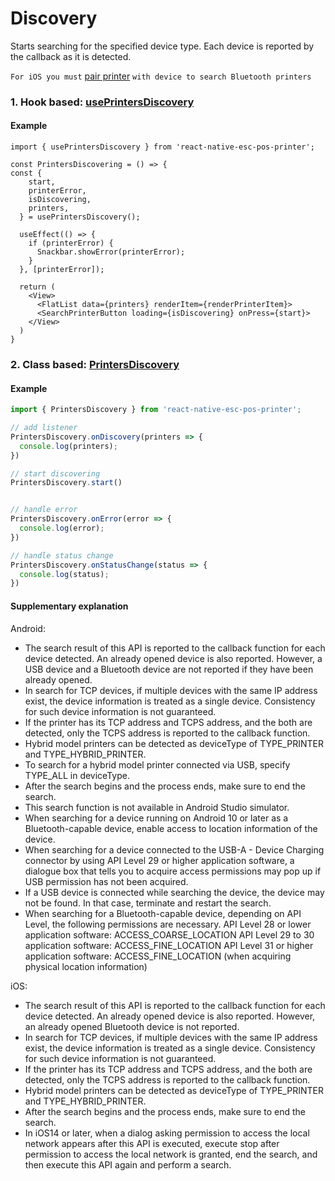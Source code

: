 # Discovery

Starts searching for the specified device type.
Each device is reported by the callback as it is detected.

`For iOS you must` [pair printer](../API.md#pairingbluetoothprinter---ios-only) `with device to search Bluetooth printers`

### 1. Hook based: [usePrintersDiscovery](./usePrintersDiscovery.md)

#### Example

```tsx
import { usePrintersDiscovery } from 'react-native-esc-pos-printer';

const PrintersDiscovering = () => {
const {
    start,
    printerError,
    isDiscovering,
    printers,
  } = usePrintersDiscovery();

  useEffect(() => {
    if (printerError) {
      Snackbar.showError(printerError);
    }
  }, [printerError]);

  return (
    <View>
      <FlatList data={printers} renderItem={renderPrinterItem}>
      <SearchPrinterButton loading={isDiscovering} onPress={start}>
    </View>
  )
}
```

### 2. Class based: [PrintersDiscovery](./PrintersDiscovery.md)

#### Example

```typescript
import { PrintersDiscovery } from 'react-native-esc-pos-printer';

// add listener
PrintersDiscovery.onDiscovery(printers => {
  console.log(printers);
})

// start discovering
PrintersDiscovery.start()


// handle error
PrintersDiscovery.onError(error => {
  console.log(error);
})

// handle status change
PrintersDiscovery.onStatusChange(status => {
  console.log(status);
})

```


#### Supplementary explanation
Android:
- The search result of this API is reported to the callback function for each device detected.
An already opened device is also reported. However, a USB device and a Bluetooth device are not reported if they have been already opened.
- In search for TCP devices, if multiple devices with the same IP address exist, the device information is treated as a single device. Consistency for such device information is not guaranteed.
- If the printer has its TCP address and TCPS address, and the both are detected, only the TCPS address is reported to the callback function.
- Hybrid model printers can be detected as deviceType of TYPE_PRINTER and TYPE_HYBRID_PRINTER.
- To search for a hybrid model printer connected via USB, specify TYPE_ALL in deviceType.
- After the search begins and the process ends, make sure to end the search.
- This search function is not available in Android Studio simulator.
- When searching for a device running on Android 10 or later as a Bluetooth-capable device, enable access to location information of the device.
- When searching for a device connected to the USB-A - Device Charging connector by using API Level 29 or higher application software, a dialogue box that tells you to acquire access permissions may pop up if USB permission has not been acquired.
- If a USB device is connected while searching the device, the device may not be found. In that case, terminate and restart the search.
- When searching for a Bluetooth-capable device, depending on API Level, the following permissions are necessary.
API Level 28 or lower application software: ACCESS_COARSE_LOCATION
API Level 29 to 30 application software: ACCESS_FINE_LOCATION
API Level 31 or higher application software: ACCESS_FINE_LOCATION (when acquiring physical location information)

iOS:

- The search result of this API is reported to the callback function for each device detected.
An already opened device is also reported. However, an already opened Bluetooth device is not reported.
- In search for TCP devices, if multiple devices with the same IP address exist, the device information is treated as a single device. Consistency for such device information is not guaranteed.
- If the printer has its TCP address and TCPS address, and the both are detected, only the TCPS address is reported to the callback function.
- Hybrid model printers can be detected as deviceType of TYPE_PRINTER and TYPE_HYBRID_PRINTER.
- After the search begins and the process ends, make sure to end the search.
- In iOS14 or later, when a dialog asking permission to access the local network appears after this API is executed, execute stop after permission to access the local network is granted, end the search, and then execute this API again and perform a search.



